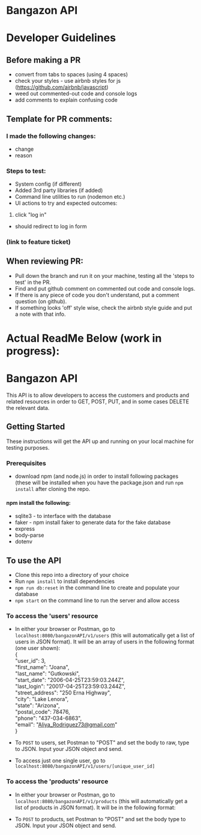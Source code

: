 # Bangazon API


# Developer Guidelines
## Before making a PR
- convert from tabs to spaces (using 4 spaces)
- check your styles - use airbnb styles for js (https://github.com/airbnb/javascript)
- weed out commented-out code and console logs
- add comments to explain confusing code


## Template for PR comments:  
### I made the following changes:  
- change  
- reason


### Steps to test:
- System config (if different)
- Added 3rd party libraries (if added)
- Command line utilities to run (nodemon etc.)
- UI actions to try and expected outcomes:
1. click "log in"
- should redirect to log in form

### (link to feature ticket)


## When reviewing PR:

+ Pull down the branch and run it on your machine, testing all the 'steps to test' in the PR.
+ Find and put github comment on commented out code and console logs.
+ If there is any piece of code you don't understand, put a comment question (on github).
+ If something looks 'off' style wise, check the airbnb style guide and put a note with that info.



# Actual ReadMe Below (work in progress):

# Bangazon API  
This API is to allow developers to access the customers and products and related resources in order to GET, POST, PUT, and in some cases DELETE the relevant data.

## Getting Started  
These instructions will get the API up and running on your local machine for testing purposes.  

### Prerequisites
- download npm (and node.js) in order to install following packages (these will be installed when you have the package.json and run `npm install` after cloning the repo.  
#### npm install the following:
- sqlite3 - to interface with the database
- faker - npm install faker to generate data for the fake database
- express
- body-parse
- dotenv

## To use the API
- Clone this repo into a directory of your choice
- Run `npm install` to install dependencies
- `npm run db:reset` in the command line to create and populate your database
- `npm start` on the command line to run the server and allow access

### To access the 'users' resource
- In either your browser or Postman, go to `localhost:8080/bangazonAPI/v1/users` (this will automatically get a list of users in JSON format).  It will be an array of users in the following format (one user shown):  
{  
  "user_id": 3,  
  "first_name": "Joana",  
  "last_name": "Gutkowski",  
  "start_date": "2006-04-25T23:59:03.244Z",  
  "last_login": "20017-04-25T23:59:03.244Z",  
  "street_address": "250 Erna Highway",  
  "city": "Lake Lenora",  
  "state": "Arizona",  
  "postal_code": 78476,  
  "phone": "437-034-6863",  
  "email": "Aliya_Rodriguez73@gmail.com"  
}

- To `POST` to users, set Postman to "POST" and set the body to raw, type to JSON. Input your JSON object and send.
- To access just one single user, go to `localhost:8080/bangazonAPI/v1/users/[unique_user_id]`

### To access the 'products' resource
- In either your browser or Postman, go to `localhost:8080/bangazonAPI/v1/products` (this will automatically get a list of products in JSON format).  It will be in the following format:

- To `POST` to products, set Postman to "POST" and set the body type to JSON. Input your JSON object and send.


